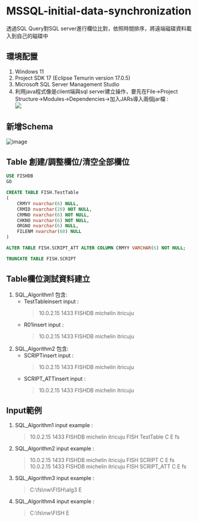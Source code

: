 # MSSQL-initial-data-synchronization
透過SQL Query對SQL server進行欄位比對，依照時間排序，將遠端磁碟資料載入到自己的磁碟中
## 環境配置
1. Windows 11
2. Project SDK 17 (Eclipse Temurin version 17.0.5)    
3. Microsoft SQL Server Management Studio    
4. 利用java程式像是client端與sql server建立操作，要先在File->Project Structure->Modules->Dependencies->加入JARs導入兩個jar檔 :  
![](https://i.imgur.com/iO9IfRZ.png)
## 新增Schema  
![image](https://user-images.githubusercontent.com/49907717/224913323-b6f632b9-8b5b-418b-a091-afa480845b5c.png)
## Table 創建/調整欄位/清空全部欄位
```SQL
USE FISHDB
GO

CREATE TABLE FISH.TestTable
(
	CRMYY nvarchar(6) NULL,
	CRMID nvarchar(20) NOT NULL,
	CRMNO nvarchar(6) NOT NULL,
	CHKNO nvarchar(6) NOT NULL,
	ORGNO nvarchar(6) NULL,
	FILENM nvarchar(60) NULL
)
```
```SQL
ALTER TABLE FISH.SCRIPT_ATT ALTER COLUMN CRMYY VARCHAR(6) NOT NULL;
```
```SQL
TRUNCATE TABLE FISH.SCRIPT
```
## Table欄位測試資料建立
1. SQL_Algorithm1 包含:
	* TestTableinsert input :   
		>10.0.2.15 1433 FISHDB michelin itricuju    
	* R01insert input :    
		>10.0.2.15 1433 FISHDB michelin itricuju    
2. SQL_Algorithm2 包含:
	* SCRIPTinsert input :   
		>10.0.2.15 1433 FISHDB michelin itricuju    
	* SCRIPT_ATTinsert input :    
		>10.0.2.15 1433 FISHDB michelin itricuju   
## Input範例
1. SQL_Algorithm1 input example :    
	>10.0.2.15 1433 FISHDB michelin itricuju FISH TestTable C E fs  
2. SQL_Algorithm2 input example :    
	>10.0.2.15 1433 FISHDB michelin itricuju FISH SCRIPT C E fs  
	>10.0.2.15 1433 FISHDB michelin itricuju FISH SCRIPT_ATT C E fs  
3. SQL_Algorithm3 input example :   
	>C:\fs\nw\FISH\alg3 E   
4. SQL_Algorithm4 input example :   
	>C:\fs\nw\FISH E  

